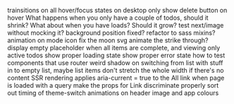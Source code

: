 trainsitions on all hover/focus states
on desktop only show delete button on hover
What happens when you only have a couple of todos, should it shrink?
What about when you have loads? Should it grow?
test next/image without mocking it?
background position fixed?
refactor to sass mixins?
animation on mode icon
fix the moon svg
animate the strike through?
display empty placeholder when all items are complete, and viewing only active todos
show proper loading state
show proper error state
how to test components that use router
weird shadow on switching from list with stuff in to empty list, maybe list items don't stretch the whole width if there's no content
SSR rendering applies aria-current = true to the All link when page is loaded with a query
make the props for Link discriminate properly
sort out timing of theme-switch animations on header image and app colours
